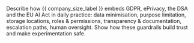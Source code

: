 Describe how {{ company_size_label }} embeds GDPR, ePrivacy, the DSA and the EU AI Act in daily practice: 
data minimisation, purpose limitation, storage locations, roles & permissions, transparency & documentation, escalation paths, human oversight. 
Show how these guardrails build trust and make experimentation safe.

